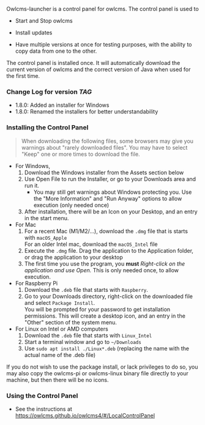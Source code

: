 Owlcms-launcher is a control panel for owlcms.  The control panel is used to

- Start and Stop owlcms

- Install updates
- Have multiple versions at once for testing purposes, with the ability to copy data from one to the other.

The control panel is installed once. It will automatically download the current version of owlcms and the correct version of Java when used for the first time.

### Change Log for version _TAG_

- 1.8.0: Added an installer for Windows
- 1.8.0: Renamed the installers for better understandability

### Installing the Control Panel

> When downloading the following files, some browsers may give you warnings about "rarely downloaded files".   You may have to select "Keep" one or more times to download the file.

- For Windows, 
  1. Download the Windows installer from the Assets section below
  2. Use Open File to run the Installer, or go to your Downloads area and run it.
     - You may still get warnings about Windows protecting you. Use the "More Information"  and "Run Anyway" options to allow execution (only needed once)
  3. After installation, there will be an Icon on your Desktop, and an entry in the start menu.
- For Mac
  1. For a recent Mac (M1/M2/...), download the `.dmg`  file that is starts with `macOS_Apple`  
     For an older Intel mac, download the `macOS_Intel` file
  2. Execute the `.dmg` file.  Drag the application to the Application folder, or drag the application to your desktop
  3. The first time you use the program, you **must** *Right-click on the application and use Open.*  This is only needed once, to allow execution.
- For Raspberry Pi
  1. Download the `.deb` file that starts with `Raspberry`.
  2. Go to your Downloads directory, right-click on the downloaded file and select `Package Install`.  
     You will be prompted for your password to get installation permissions. This will create a desktop icon, and an entry in the "Other" section of the system menu.
- For Linux on Intel or AMD computers
  1. Download the `.deb` file that starts with `Linux_Intel`
  2. Start a terminal window and go to `~/Downloads`
  5. Use `sudo apt install ./Linux*.deb` (replacing the name with the actual name of the .deb file)

If you do not wish to use the package install, or lack privileges to do so, you may also copy the owlcms-pi or owlcms-linux binary file directly to your machine, but then there will be no icons.

### Using the Control Panel

- See the instructions at https://owlcms.github.io/owlcms4/#/LocalControlPanel